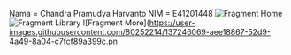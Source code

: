 Nama = Chandra Pramudya Harvanto
NIM = E41201448
![Fragment Home](https://user-images.githubusercontent.com/80252214/137246054-b94fe836-192d-436f-830d-6500c38e4848.png)
![Fragment Library](https://user-images.githubusercontent.com/80252214/137246060-8aca3d6a-da7d-412f-b390-5904117dd79e.png)
![Fragment More](https://user-images.githubusercontent.com/80252214/137246069-aee18867-52d9-4a49-8a04-c7fcf89a399c.pn
